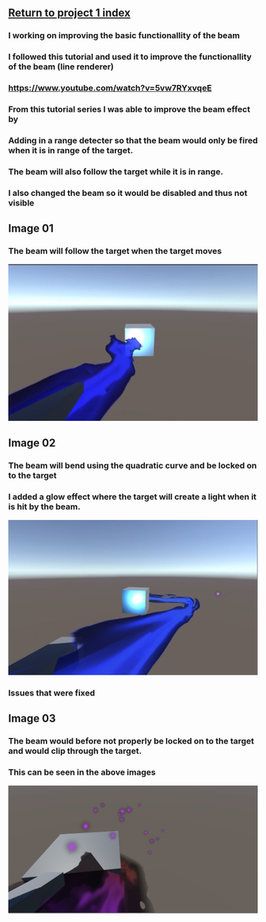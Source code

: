 ## <a href="project1">Return to project 1 index</a>

### I working on improving the basic functionallity of the beam
### I followed this tutorial and used it to improve the functionallity of the beam (line renderer)
### <a href="https://www.youtube.com/watch?v=5vw7RYxvqeE">https://www.youtube.com/watch?v=5vw7RYxvqeE</a>


### From this tutorial series I was able to improve the beam effect by
### Adding in a range detecter so that the beam would only be fired when it is in range of the target.
### The beam will also follow the target while it is in range.
### I also changed the beam so it would be disabled and thus not visible 

## Image 01

### The beam will follow the target when the target moves
<img src="images/improve01.png" alt="">

## Image 02

### The beam will bend using the quadratic curve and be locked on to the target
### I added a glow effect where the target will create a light when it is hit by the beam.
<img src="images/improve02.png" alt="">

### Issues that were fixed

## Image 03

### The beam would before not properly be locked on to the target and would clip through the target.
### This can be seen in the above images
<img src="images/improve03.png" alt="">

